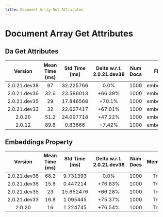 ```yaml
---
title: Document Array Get Attributes
---
```

# Document Array Get Attributes

## Da Get Attributes

| Version | Mean Time (ms) | Std Time (ms) | Delta w.r.t. 2.0.21.dev38 | Num Docs | Field | Memmap | Iterations |
| :---: | :---: | :---: | :---: | :---: | :---: | :---: | :---: |
| 2.0.21.dev38 | 97 | 32.225766 | 0.0% | 1000 | embedding | True | 5 |
| 2.0.21.dev36 | 32.6 | 23.586013 | +66.39% | 1000 | embedding | True | 5 |
| 2.0.21.dev35 | 29 | 17.846568 | +70.1% | 1000 | embedding | True | 5 |
| 2.0.21.dev33 | 32 | 22.627417 | +67.01% | 1000 | embedding | True | 5 |
| 2.0.20 | 51.2 | 24.097718 | +47.22% | 1000 | embedding | True | 5 |
| 2.0.12 | 89.8 | 0.83666 | +7.42% | 1000 | embedding | True | 5 |
## Embeddings Property

| Version | Mean Time (ms) | Std Time (ms) | Delta w.r.t. 2.0.21.dev38 | Num Docs | Memmap | Iterations |
| :---: | :---: | :---: | :---: | :---: | :---: | :---: |
| 2.0.21.dev38 | 68.2 | 9.731393 | 0.0% | 1000 | True | 5 |
| 2.0.21.dev36 | 15.8 | 0.447214 | +76.83% | 1000 | True | 5 |
| 2.0.21.dev35 | 23 | 15.652476 | +66.28% | 1000 | True | 5 |
| 2.0.21.dev33 | 16.8 | 1.095445 | +75.37% | 1000 | True | 5 |
| 2.0.20 | 16 | 1.224745 | +76.54% | 1000 | True | 5 |
